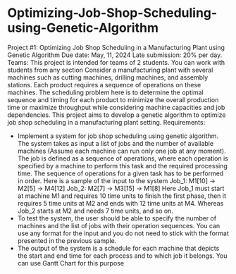 # Optimizing-Job-Shop-Scheduling-using-Genetic-Algorithm
 Project #1: Optimizing Job Shop Scheduling in a Manufacturing Plant
using Genetic Algorithm
Due date: May, 11, 2024
Late submission: 20% per day.
Teams: This project is intended for teams of 2 students. You can work with students
from any section
Consider a manufacturing plant with several machines such as cutting machines,
drilling machines, and assembly stations. Each product requires a sequence of
operations on these machines. The scheduling problem here is to determine the optimal
sequence and timing for each product to minimize the overall production time or
maximize throughput while considering machine capacities and job dependencies. This
project aims to develop a genetic algorithm to optimize job shop scheduling in a
manufacturing plant setting.
Requirements:
- Implement a system for job shop scheduling using genetic algorithm. The system
takes as input a list of jobs and the number of available machines (Assume each
machine can run only one job at any moment). The job is defined as a sequence of
operations, where each operation is specified by a machine to perform this task
and the required processing time. The sequence of operations for a given task has
to be performed in order. Here is a sample of the input to the system
Job_1: M1[10] -> M2[5] -> M4[12]
Job_2: M2[7] -> M3[15] -> M1[8]
Here Job_1 must start at machine M1 and requires 10 time units to finish the
first phase, then it requires 5 time units at M2 and ends with 12 time units at
M4. Whereas Job_2 starts at M2 and needs 7 time units, and so on.
- To test the system, the user should be able to specify the number of machines and
the list of jobs with their operation sequences. You can use any format for the
input and you do not need to stick with the format presented in the previous
sample.
- The output of the system is a schedule for each machine that depicts the start
and end time for each process and to which job it belongs. You can use Gantt
Chart for this purpose
